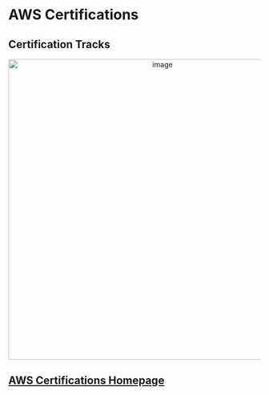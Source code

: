 # AWS Certifications

## Certification Tracks

<p align="center">
<img width="600" alt="image" src="https://user-images.githubusercontent.com/8760590/171430552-3fdf80e7-0676-434c-996d-18ce3c95b87a.png">
</p>

[AWS Certifications Homepage](https://aws.amazon.com/certification/?th=sec&sec=certified)
----